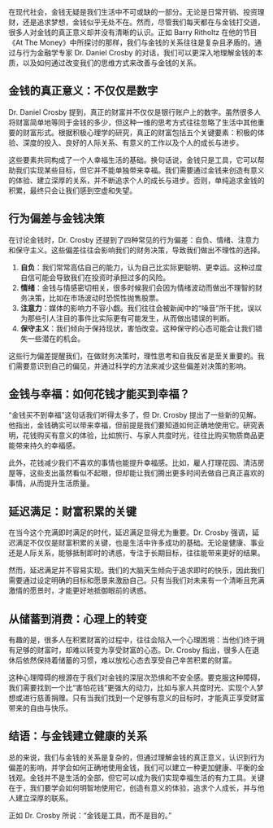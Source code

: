 在现代社会，金钱无疑是我们生活中不可或缺的一部分。无论是日常开销、投资理财，还是追求梦想，金钱似乎无处不在。然而，尽管我们每天都在与金钱打交道，很多人对金钱的真正意义却并没有清晰的认识。正如 Barry Ritholtz 在他的节目《At The Money》中所探讨的那样，我们与金钱的关系往往是复杂且矛盾的。通过与行为金融学专家 Dr. Daniel Crosby 的对话，我们可以更深入地理解金钱的本质，以及如何通过改变我们的思维方式来改善与金钱的关系。

## 金钱的真正意义：不仅仅是数字

Dr. Daniel Crosby 提到，真正的财富并不仅仅是银行账户上的数字。虽然很多人将财富简单地等同于金钱的多少，但这种一维的思考方式往往忽略了生活中其他重要的财富形式。根据积极心理学的研究，真正的财富包括五个关键要素：积极的体验、深度的投入、良好的人际关系、有意义的工作以及个人的成长与进步。

这些要素共同构成了一个人幸福生活的基础。换句话说，金钱只是工具，它可以帮助我们实现某些目标，但它并不能单独带来幸福。我们需要通过金钱来创造有意义的体验、建立深厚的关系，并不断追求个人的成长与进步。否则，单纯追求金钱的积累，最终只会让我们感到空虚和失望。

## 行为偏差与金钱决策

在讨论金钱时，Dr. Crosby 还提到了四种常见的行为偏差：自负、情绪、注意力和保守主义。这些偏差往往会影响我们的财务决策，导致我们做出不理性的选择。

1. **自负**：我们常常高估自己的能力，认为自己比实际更聪明、更幸运。这种过度自信可能会导致我们在投资时承担过多的风险。
2. **情绪**：金钱与情感密切相关，很多时候我们会因为情绪波动而做出不理智的财务决策，比如在市场波动时恐慌性抛售股票。
3. **注意力**：媒体的影响力不容小觑。我们往往会被新闻中的“噪音”所干扰，误以为那些引人注目的事件比实际更有可能发生，从而做出错误的判断。
4. **保守主义**：我们倾向于保持现状，害怕改变。这种保守的心态可能会让我们错失一些潜在的机会。

这些行为偏差提醒我们，在做财务决策时，理性思考和自我反省是至关重要的。我们需要意识到自己的偏见，并通过科学的方法来减少这些偏差对决策的影响。

## 金钱与幸福：如何花钱才能买到幸福？

“金钱买不到幸福”这句话我们听得太多了，但 Dr. Crosby 提出了一些新的见解。他指出，金钱确实可以带来幸福，但前提是我们要知道如何正确地使用它。研究表明，花钱购买有意义的体验，比如旅行、与家人共度时光，往往比购买物质商品更能带来持久的幸福感。

此外，花钱减少我们不喜欢的事情也能提升幸福感。比如，雇人打理花园、清洁房屋等，这些支出虽然看似不起眼，但却能让我们腾出更多时间去做自己真正喜欢的事情，从而提升生活质量。

## 延迟满足：财富积累的关键

在当今这个充满即时满足的时代，延迟满足显得尤为重要。Dr. Crosby 强调，延迟满足不仅仅是财富积累的关键，也是生活中许多成功的基础。无论是健康、事业还是人际关系，能够抵制即时的诱惑，专注于长期目标，往往能带来更好的结果。

然而，延迟满足并不容易实现。我们的大脑天生倾向于追求即时的快乐，因此我们需要通过设定明确的目标和愿景来激励自己。只有当我们对未来有一个清晰且充满激情的愿景时，才能更好地抵御眼前的诱惑。

## 从储蓄到消费：心理上的转变

有趣的是，很多人在积累财富的过程中，往往会陷入一个心理困境：当他们终于拥有足够的财富时，却难以转变为享受财富的心态。Dr. Crosby 指出，很多人在退休后依然保持着储蓄的习惯，难以放松心态去享受自己辛苦积累的财富。

这种心理障碍的根源在于我们对金钱的深层次恐惧和不安全感。要克服这种障碍，我们需要找到一个比“害怕花钱”更强大的动力，比如与家人共度时光、实现个人梦想或进行慈善捐赠。只有当我们找到一个足够有意义的目标时，才能真正享受财富带来的自由与快乐。

## 结语：与金钱建立健康的关系

总的来说，我们与金钱的关系是复杂的，但通过理解金钱的真正意义，认识到行为偏差的影响，并学会如何正确地使用金钱，我们可以建立一种更加健康、平衡的金钱观。金钱并不是生活的全部，但它可以成为我们实现幸福生活的有力工具。关键在于，我们要学会如何明智地使用它，创造有意义的体验，追求个人成长，并与他人建立深厚的联系。

正如 Dr. Crosby 所说：“金钱是工具，而不是目的。”

